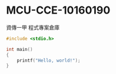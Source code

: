 # MCU-CCE-10160190
資傳一甲 程式專案倉庫

```c
#include <stdio.h>

int main()
{
    printf("Hello, world!");
}
```
